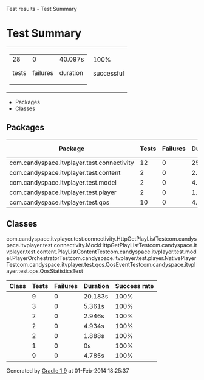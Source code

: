 Test results - Test Summary

# Test Summary #

<table> 
 <tbody>
  <tr> 
   <td> 
    <div> 
     <table> 
      <tbody>
       <tr> 
        <td> 
         <div> 
          <div>
           28
          </div> 
          <p>tests</p> 
         </div> </td> 
        <td> 
         <div> 
          <div>
           0
          </div> 
          <p>failures</p> 
         </div> </td> 
        <td> 
         <div> 
          <div>
           40.097s
          </div> 
          <p>duration</p> 
         </div> </td> 
       </tr> 
      </tbody>
     </table> 
    </div> </td> 
   <td> 
    <div> 
     <div>
      100%
     </div> 
     <p>successful</p> 
    </div> </td> 
  </tr> 
 </tbody>
</table>

 *  Packages
 *  Classes

## Packages ##

<table> 
 <thead> 
  <tr> 
   <th>Package</th> 
   <th>Tests</th> 
   <th>Failures</th> 
   <th>Duration</th> 
   <th>Success rate</th> 
  </tr> 
 </thead> 
 <tbody> 
  <tr> 
   <td> <a rel="nofollow">com.candyspace.itvplayer.test.connectivity</a> </td> 
   <td>12</td> 
   <td>0</td> 
   <td>25.544s</td> 
   <td>100%</td> 
  </tr> 
  <tr> 
   <td> <a rel="nofollow">com.candyspace.itvplayer.test.content</a> </td> 
   <td>2</td> 
   <td>0</td> 
   <td>2.946s</td> 
   <td>100%</td> 
  </tr> 
  <tr> 
   <td> <a rel="nofollow">com.candyspace.itvplayer.test.model</a> </td> 
   <td>2</td> 
   <td>0</td> 
   <td>4.934s</td> 
   <td>100%</td> 
  </tr> 
  <tr> 
   <td> <a rel="nofollow">com.candyspace.itvplayer.test.player</a> </td> 
   <td>2</td> 
   <td>0</td> 
   <td>1.888s</td> 
   <td>100%</td> 
  </tr> 
  <tr> 
   <td> <a rel="nofollow">com.candyspace.itvplayer.test.qos</a> </td> 
   <td>10</td> 
   <td>0</td> 
   <td>4.785s</td> 
   <td>100%</td> 
  </tr> 
 </tbody> 
</table>

## Classes ##

com.candyspace.itvplayer.test.connectivity.HttpGetPlayListTestcom.candyspace.itvplayer.test.connectivity.MockHttpGetPlayListTestcom.candyspace.itvplayer.test.content.PlayListContentTestcom.candyspace.itvplayer.test.model.PlayerOrchestratorTestcom.candyspace.itvplayer.test.player.NativePlayerTestcom.candyspace.itvplayer.test.qos.QosEventTestcom.candyspace.itvplayer.test.qos.QosStatisticsTest

<table> 
 <thead> 
  <tr> 
   <th>Class</th> 
   <th>Tests</th> 
   <th>Failures</th> 
   <th>Duration</th> 
   <th>Success rate</th> 
  </tr> 
 </thead> 
 <tbody> 
  <tr> 
   <td></td>  
   <td>9</td> 
   <td>0</td> 
   <td>20.183s</td> 
   <td>100%</td> 
  </tr> 
  <tr> 
   <td></td>  
   <td>3</td> 
   <td>0</td> 
   <td>5.361s</td> 
   <td>100%</td> 
  </tr> 
  <tr> 
   <td></td>  
   <td>2</td> 
   <td>0</td> 
   <td>2.946s</td> 
   <td>100%</td> 
  </tr> 
  <tr> 
   <td></td>  
   <td>2</td> 
   <td>0</td> 
   <td>4.934s</td> 
   <td>100%</td> 
  </tr> 
  <tr> 
   <td></td>  
   <td>2</td> 
   <td>0</td> 
   <td>1.888s</td> 
   <td>100%</td> 
  </tr> 
  <tr> 
   <td></td>  
   <td>1</td> 
   <td>0</td> 
   <td>0s</td> 
   <td>100%</td> 
  </tr> 
  <tr> 
   <td></td>  
   <td>9</td> 
   <td>0</td> 
   <td>4.785s</td> 
   <td>100%</td> 
  </tr> 
 </tbody> 
</table>

Generated by [Gradle 1.9][] at 01-Feb-2014 18:25:37


[Gradle 1.9]: http://www.gradle.org